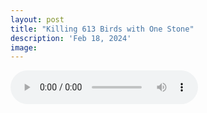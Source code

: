 ```yaml
---
layout: post
title: "Killing 613 Birds with One Stone"
description: 'Feb 18, 2024'
image:
---
```


<audio controls>
  <source src="assets/audio/fbc_2024-02-18_sermon.mp3" type="audio/mp3">
Your browser does not support the audio element.
</audio>
